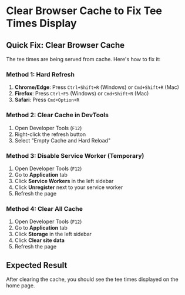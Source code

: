 # Clear Browser Cache to Fix Tee Times Display

## Quick Fix: Clear Browser Cache

The tee times are being served from cache. Here's how to fix it:

### Method 1: Hard Refresh
1. **Chrome/Edge**: Press `Ctrl+Shift+R` (Windows) or `Cmd+Shift+R` (Mac)
2. **Firefox**: Press `Ctrl+F5` (Windows) or `Cmd+Shift+R` (Mac)
3. **Safari**: Press `Cmd+Option+R`

### Method 2: Clear Cache in DevTools
1. Open Developer Tools (`F12`)
2. Right-click the refresh button
3. Select "Empty Cache and Hard Reload"

### Method 3: Disable Service Worker (Temporary)
1. Open Developer Tools (`F12`)
2. Go to **Application** tab
3. Click **Service Workers** in the left sidebar
4. Click **Unregister** next to your service worker
5. Refresh the page

### Method 4: Clear All Cache
1. Open Developer Tools (`F12`)
2. Go to **Application** tab
3. Click **Storage** in the left sidebar
4. Click **Clear site data**
5. Refresh the page

## Expected Result
After clearing the cache, you should see the tee times displayed on the home page.
